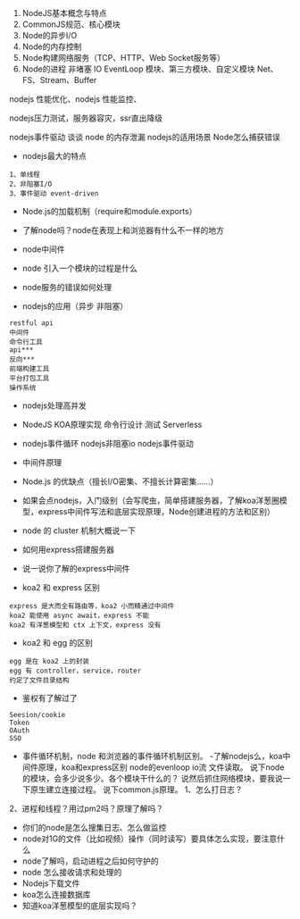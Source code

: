 1. NodeJS基本概念与特点
2. CommonJS规范、核心模块
3. Node的异步I/O
4. Node的内存控制
5. Node构建网络服务（TCP、HTTP、Web Socket服务等）
6. Node的进程
非堵塞 IO
EventLoop
模块、第三方模块、自定义模块
Net、FS、Stream、Buffer

nodejs 性能优化、nodejs 性能监控、

nodejs压力测试，服务器容灾，ssr直出降级

nodejs事件驱动
谈谈 node 的内存泄漏
nodejs的适用场景
Node怎么捕获错误
- nodejs最大的特点
``` 
1、单线程
2、非阻塞I/O
3、事件驱动 event-driven
```

- Node.js的加载机制（require和module.exports）
- 了解node吗？node在表现上和浏览器有什么不一样的地方
- node中间件
- node 引入一个模块的过程是什么

- node服务的错误如何处理
- nodejs的应用（异步 非阻塞）
``` 
restful api
中间件
命令行工具
api***
反向***
前端构建工具
平台打包工具
操作系统

```
- nodejs处理高并发
- NodeJS
  KOA原理实现
  命令行设计
  测试
  Serverless
  
- nodejs事件循环
  nodejs非阻塞io
  nodejs事件驱动
  
- 中间件原理
- Node.js 的优缺点（擅长I/O密集、不擅长计算密集……）

- 如果会点nodejs，入门级别（会写爬虫，简单搭建服务器，了解koa洋葱圈模型，express中间件写法和底层实现原理，Node创建进程的方法和区别）

- node 的 cluster 机制大概说一下
- 如何用express搭建服务器
- 说一说你了解的express中间件

- koa2 和 express 区别
``` 
express 是大而全有路由等，koa2 小而精通过中间件
koa2 能使用 async await，express 不能
koa2 有洋葱模型和 ctx 上下文，express 没有
```

- koa2 和 egg 的区别
``` 
egg 是在 koa2 上的封装
egg 有 controller，service，router
约定了文件目录结构
```

- 鉴权有了解过了
```
Seesion/cookie
Token
OAuth
SSO

```
- 事件循环机制，node 和浏览器的事件循环机制区别。
-了解nodejs么，koa中间件原理，koa和express区别
node的evenloop
io流
文件读取。
说下node的模块，会多少说多少。各个模块干什么的？
说然后抓住网络模块，要我说一下原生建立连接过程。
说下common.js原理。
1、怎么打日志？

2、进程和线程？用过pm2吗？原理了解吗？
- 你们的node是怎么搜集日志、怎么做监控
- node对1G的文件（比如视频）操作（同时读写）要具体怎么实现，要注意什么
- node了解吗，启动进程之后如何守护的
- node 怎么接收请求和处理的
- Nodejs下载文件
- koa怎么连接数据库
- 知道koa洋葱模型的底层实现吗？
